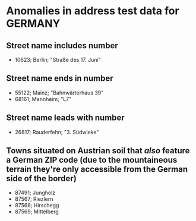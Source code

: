 # Anomalies in address test data for GERMANY

## Street name includes number
* 10623; Berlin; "Straße des 17. Juni"

## Street name ends in number
* 55122; Mainz; "Bahnwärterhaus 39"
* 68161; Mannheim; "L7"

## Street name leads with number
* 26817; Rauderfehn; "3. Südwieke"

## Towns situated on Austrian soil that _also_ feature a German ZIP code (due to the mountaineous terrain they're only accessible from the German side of the border)
* 87491; Jungholz
* 87567; Riezlern
* 87568; Hirschegg
* 87569; Mittelberg
